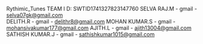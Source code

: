  Rythimic_Tunes
TEAM I D: SWTID1741327823147760
SELVA RAJ.M - gmail - selva07gk@gmail.com  
DELITH.R - gmail - delithr8@gmail.com
MOHAN KUMAR.S - gmail - mohansivakumar177@gmail.com
AJITH.L - gmail - ajith13004@gmail.com
SATHISH KUMAR.J - gmail - sathishkumar1015@gmail.com
